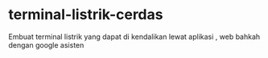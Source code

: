 # terminal-listrik-cerdas
Embuat terminal listrik  yang dapat di kendalikan lewat aplikasi , web bahkah dengan google asisten
